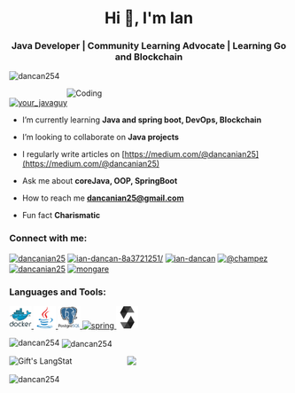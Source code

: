 <h1 align="center">Hi 👋, I'm Ian</h1>
<h3 align="center">Java Developer | Community Learning Advocate | Learning Go and Blockchain</h3>

<p align="left"> <img src="https://komarev.com/ghpvc/?username=dancan254&label=Profile%20views&color=0e75b6&style=flat" alt="dancan254" /> </p>
<img align="right" alt="Coding" width="400" src="https://media.tenor.com/rePDfDWO3XoAAAAd/hacking.gif">

<p align="left"> <a href="https://twitter.com/your_javaguy" target="blank"><img src="https://img.shields.io/twitter/follow/your_javaguy?logo=twitter&style=for-the-badge" alt="your_javaguy" /></a> </p>

- I’m currently learning **Java and spring boot, DevOps, Blockchain**

- I’m looking to collaborate on **Java projects**

- I regularly write articles on [https://medium.com/@dancanian25](https://medium.com/@dancanian25)

- Ask me about **coreJava, OOP, SpringBoot**

- How to reach me **dancanian25@gmail.com**

- Fun fact **Charismatic**

<h3 align="left">Connect with me:</h3>
<p align="left">
<a href="https://twitter.com/dancanian25" target="blank"><img align="center" src="https://raw.githubusercontent.com/rahuldkjain/github-profile-readme-generator/master/src/images/icons/Social/twitter.svg" alt="dancanian25" height="30" width="40" /></a>
<a href="https://linkedin.com/in/ian-dancan-8a3721251/" target="blank"><img align="center" src="https://raw.githubusercontent.com/rahuldkjain/github-profile-readme-generator/master/src/images/icons/Social/linked-in-alt.svg" alt="ian-dancan-8a3721251/" height="30" width="40" /></a>
<a href="https://stackoverflow.com/users/ian-dancan" target="blank"><img align="center" src="https://raw.githubusercontent.com/rahuldkjain/github-profile-readme-generator/master/src/images/icons/Social/stack-overflow.svg" alt="ian-dancan" height="30" width="40" /></a>
<a href="https://hashnode.com/@champez" target="blank"><img align="center" src="https://raw.githubusercontent.com/rahuldkjain/github-profile-readme-generator/master/src/images/icons/Social/hashnode.svg" alt="@champez" height="30" width="40" /></a>
<a href="https://www.hackerrank.com/dancanian25" target="blank"><img align="center" src="https://raw.githubusercontent.com/rahuldkjain/github-profile-readme-generator/master/src/images/icons/Social/hackerrank.svg" alt="dancanian25" height="30" width="40" /></a>
<a href="https://www.leetcode.com/mongare" target="blank"><img align="center" src="https://raw.githubusercontent.com/rahuldkjain/github-profile-readme-generator/master/src/images/icons/Social/leet-code.svg" alt="mongare" height="30" width="40" /></a>
</p>

<h3 align="left">Languages and Tools:</h3>
<a href="https://www.docker.com/" target="_blank" rel="noreferrer"> <img src="https://raw.githubusercontent.com/devicons/devicon/master/icons/docker/docker-original-wordmark.svg" alt="docker" width="40" height="40"/> </a> <a href="https://www.java.com" target="_blank" rel="noreferrer"> <img src="https://raw.githubusercontent.com/devicons/devicon/master/icons/java/java-original.svg" alt="java" width="40" height="40"/> </a> <a href="https://www.postgresql.org" target="_blank" rel="noreferrer"> <img src="https://raw.githubusercontent.com/devicons/devicon/master/icons/postgresql/postgresql-original-wordmark.svg" alt="postgresql" width="40" height="40"/> </a><a href="https://spring.io/" target="_blank" rel="noreferrer"> <img src="https://www.vectorlogo.zone/logos/springio/springio-icon.svg" alt="spring" width="40" height="40"/> </a> <a href="https://soliditylang.org/" target="_blank" rel="noreferrer">
    <img src="https://raw.githubusercontent.com/devicons/devicon/master/icons/solidity/solidity-original.svg" alt="solidity" width="40" height="40"/>
  </a></p>

<p><img align="left" src="https://github-readme-stats.vercel.app/api/top-langs?username=dancan254&show_icons=true&locale=en&layout=compact" alt="dancan254" /></p>
<p>&nbsp;<img align="center" src="https://github-readme-stats.vercel.app/api?username=dancan254&show_icons=true&locale=en" alt="dancan254" /></p>
<div style="display: flex; justify-content: left; align-items: left; gap: 100px;">
   <img src="https://api.githubtrends.io/user/svg/Dancan254/langs?time_range=one_year&theme=dark" alt="Gift's LangStat"/>
   <img src="https://api.githubtrends.io/user/svg/Dancan254/repos?time_range=one_year&group=other&theme=dark"/>
   
</div>
<p><img align="center" src="https://github-readme-streak-stats.herokuapp.com/?user=dancan254&" alt="dancan254" /></p>
